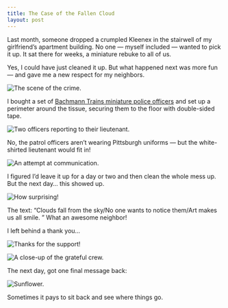 ```yaml
---
title: The Case of the Fallen Cloud
layout: post
---
```

Last month, someone dropped a crumpled Kleenex in the stairwell of my girlfriend’s apartment building.  No one — myself included — wanted to pick it up. It sat there for weeks, a miniature rebuke to all of us.

Yes, I could have just cleaned it up. But what happened next was more fun — and gave me a new respect for my neighbors.

![The scene of the crime.]({{site.url}}/assets/cloud1.jpeg)

I bought a set of [Bachmann Trains miniature police officers](http://www.amazon.com/Bachmann-Trains-33104-Police-Squad/dp/B001RG29W8) and set up a perimeter around the tissue, securing them to the floor with double-sided tape.

![Two officers reporting to their lieutenant.]({{site.url}}/assets/cloud2.jpeg)

No, the patrol officers aren’t wearing Pittsburgh uniforms — but the white-shirted lieutenant would fit in!

![An attempt at communication.]({{site.url}}/assets/cloud3.jpg)

I figured I’d leave it up for a day or two and then clean the whole mess up. But the next day… this showed up.

![How surprising!]({{site.url}}/assets/cloud4.jpg)

The text: “Clouds fall from the sky/No one wants to notice them/Art makes us all smile. ” What an awesome neighbor!

I left behind a thank you…

![Thanks for the support!]({{site.url}}/assets/cloud5.jpg)

![A close-up of the grateful crew.]({{site.url}}/assets/cloud6.jpg)

The next day, got one final message back:

![Sunflower.]({{site.url}}/assets/cloud7.jpg)

Sometimes it pays to sit back and see where things go.